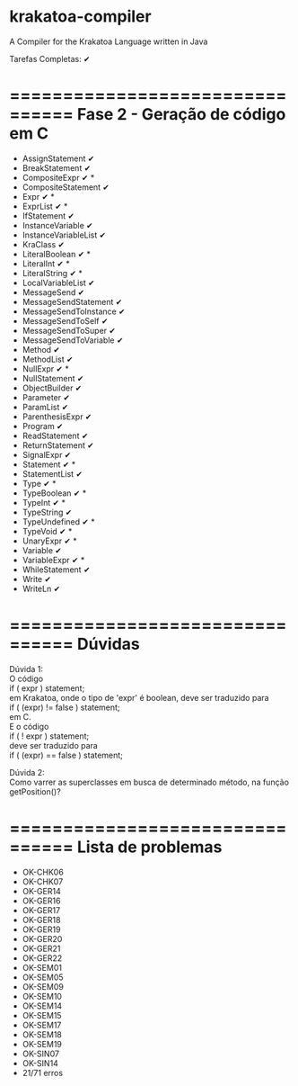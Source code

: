 # krakatoa-compiler
A Compiler for the Krakatoa Language written in Java

Tarefas Completas: ✔

================================
Fase 2 - Geração de código em C
================================

* AssignStatement ✔ 
* BreakStatement ✔
* CompositeExpr  ✔ * 
* CompositeStatement ✔
* Expr ✔ *
* ExprList ✔ * 
* IfStatement ✔
* InstanceVariable ✔
* InstanceVariableList ✔
* KraClass ✔
* LiteralBoolean ✔ *
* LiteralInt ✔ *
* LiteralString ✔ *
* LocalVariableList ✔
* MessageSend ✔
* MessageSendStatement ✔
* MessageSendToInstance ✔
* MessageSendToSelf ✔
* MessageSendToSuper  ✔
* MessageSendToVariable	 ✔
* Method ✔
* MethodList ✔
* NullExpr ✔ *
* NullStatement ✔
* ObjectBuilder ✔
* Parameter ✔
* ParamList ✔
* ParenthesisExpr ✔
* Program ✔
* ReadStatement ✔
* ReturnStatement ✔
* SignalExpr ✔
* Statement ✔ *
* StatementList ✔
* Type ✔ *
* TypeBoolean ✔ *
* TypeInt ✔ *
* TypeString ✔
* TypeUndefined ✔ *
* TypeVoid ✔ *
* UnaryExpr ✔ *
* Variable ✔
* VariableExpr ✔ *
* WhileStatement ✔
* Write ✔
* WriteLn ✔

================================
Dúvidas
================================
  
Dúvida 1:  
O código  
	if ( expr ) statement;  
em Krakatoa, onde o tipo de 'expr' é boolean, deve ser traduzido para   
	if ( (expr) != false ) statement;  
em C.   
E o código   
	if ( ! expr ) statement;  
deve ser traduzido para  
	if ( (expr) == false ) statement;  
  
Dúvida 2:  
Como varrer as superclasses em busca de determinado método, na função  
getPosition()?

================================
Lista de problemas
================================

* OK-CHK06
* OK-CHK07
* OK-GER14
* OK-GER16
* OK-GER17
* OK-GER18
* OK-GER19
* OK-GER20
* OK-GER21
* OK-GER22
* OK-SEM01 
* OK-SEM05
* OK-SEM09
* OK-SEM10
* OK-SEM14
* OK-SEM15 
* OK-SEM17
* OK-SEM18
* OK-SEM19
* OK-SIN07
* OK-SIN14
* 21/71 erros
